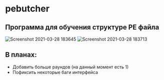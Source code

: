 
# pebutcher
## Программа для обучения структуре PE файла
![Screenshot 2021-03-28 183645](https://user-images.githubusercontent.com/29360726/112758003-cda70780-8ff4-11eb-8b48-83c0509dc68f.jpg)
![Screenshot 2021-03-28 183713](https://user-images.githubusercontent.com/29360726/112758033-e0b9d780-8ff4-11eb-8bd8-e6026317b1e5.jpg)
## В планах:
- Добавить больше раундов (на данный момент есть 1)
- Пофиксить некоторые баги интерфейса
